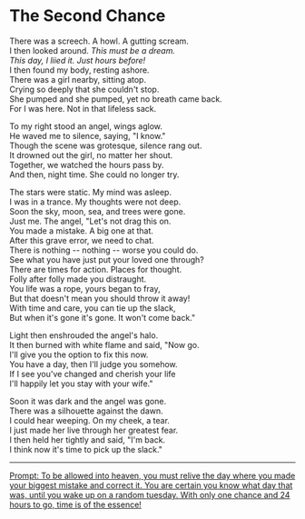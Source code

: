 # The Second Chance

There was a screech. A howl. A gutting scream.  \
I then looked around. *This must be a dream.   \
This day, I liied it. Just hours before!*  \
I then found my body, resting ashore.  \
There was a girl nearby, sitting atop.  \
Crying so deeply that she couldn't stop.  \
She pumped and she pumped, yet no breath came back.  \
For I was here. Not in that lifeless sack.

To my right stood an angel, wings aglow.  \
He waved me to silence, saying, "I know."  \
Though the scene was grotesque, silence rang out.  \
It drowned out the girl, no matter her shout.  \
Together, we watched the hours pass by.  \
And then, night time. She could no longer try.

The stars were static. My mind was asleep.  \
I was in a trance. My thoughts were not deep.  \
Soon the sky, moon, sea, and trees were gone.  \
Just me. The angel, "Let's not drag this on.  \
You made a mistake. A big one at that.  \
After this grave error, we need to chat.  \
There is nothing -- nothing -- worse you could do.  \
See what you have just put your loved one through?  \
There are times for action. Places for thought.  \
Folly after folly made you distraught.  \
You life was a rope, yours began to fray,  \
But that doesn't mean you should throw it away!  \
With time and care, you can tie up the slack,  \
But when it's gone it's gone. It won't come back."

Light then enshrouded the angel's halo.  \
It then burned with white flame and said, "Now go.  \
I'll give you the option to fix this now.  \
You have a day, then I'll judge you somehow.  \
If I see you've changed and cherish your life  \
I'll happily let you stay with your wife."

Soon it was dark and the angel was gone.  \
There was a silhouette against the dawn.  \
I could hear weeping. On my cheek, a tear.  \
I just made her live through her greatest fear.  \
I then held her tightly and said, "I'm back.  \
I think now it's time to pick up the slack."

---

[Prompt: To be allowed into heaven, you must relive the day where you made your biggest mistake and correct it. You are certain you know what day that was, until you wake up on a random tuesday. With only one chance and 24 hours to go, time is of the essence!](https://www.reddit.com/r/WritingPrompts/comments/1frbo72/wpto_be_allowed_into_heaven_you_must_relive_the/)
